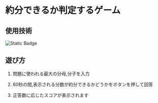# 約分できるか判定するゲーム

## 使用技術 

![Static Badge](https://img.shields.io/badge/Maven-red%3Fstyle%3Dflat%26logo%3Dapachemaven)



## 遊び方

1. 問題に使われる最大の分母,分子を入力

2. 60秒の間,表示される分数が約分できるかどうかをボタンを押して回答

3. 正答数に応じたスコアが表示されます